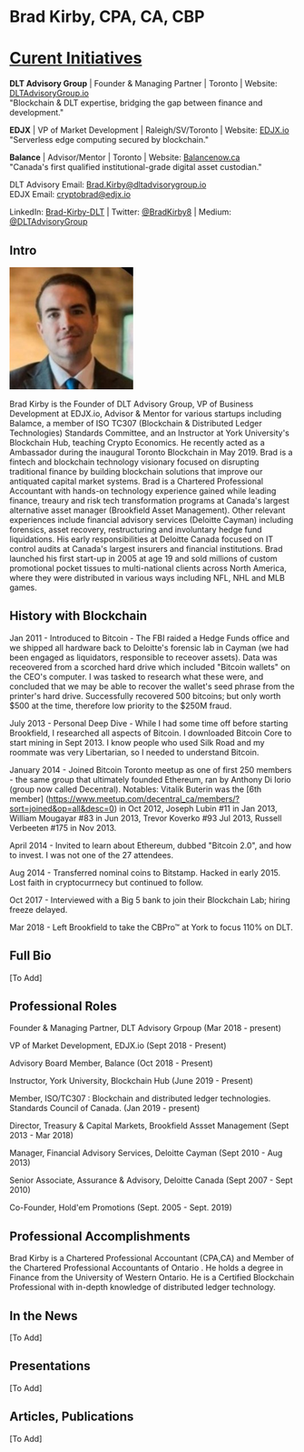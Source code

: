# Brad Kirby, CPA, CA, CBP  

# <b><u>Curent Initiatives</u></b>

<b>DLT Advisory Group</b> | Founder & Managing Partner | Toronto | Website: [DLTAdvisoryGroup.io](https://dltadvisorygroup.io)  
"Blockchain & DLT expertise, bridging the gap between finance and development." 

<b>EDJX</b> | VP of Market Development | Raleigh/SV/Toronto | Website: [EDJX.io](https://edjx.io)  
"Serverless edge computing secured by blockchain."
  
<b>Balance</b> | Advisor/Mentor | Toronto | Website: [Balancenow.ca](https://balancenow.ca/custody)  
"Canada's first qualified institutional-grade digital asset custodian."

DLT Advisory Email: [Brad.Kirby@dltadvisorygroup.io](mailto:brad.kirby@dltadvisorygroup.io)  
EDJX Email: [cryptobrad@edjx.io](mailto:brad@edjx.io)  

LinkedIn: [Brad-Kirby-DLT](https://LinkedIn.com/in/brad-kirby-dlt) | Twitter: [@BradKirby8](https://twitter.com/bradkirby8) | Medium:  [@DLTAdvisoryGroup](https://medium.com/@dltadvisorygroup) 

## Intro

![AAW](https://github.com/bradkirby85/bio/blob/master/Pics/BradKirby2.jpg)  

Brad Kirby is the Founder of DLT Advisory Group, VP of Business Development at EDJX.io, Advisor & Mentor for various startups including Balamce, a member of ISO TC307 (Blockchain & Distributed Ledger Technologies) Standards Committee, and an Instructor at York University's Blockchain Hub, teaching Crypto Economics. He recently acted as a Ambassador during the inaugural Toronto Blockchain in May 2019. Brad is a fintech and blockchain technology visionary focused on disrupting traditional finance by building blockchain solutions that improve our antiquated capital market systems. Brad is a Chartered Professional Accountant with hands-on technology experience gained while leading finance, treaury and risk tech transformation programs at Canada's largest alternative asset manager (Brookfield Asset Management). Other relevant experiences include financial advisory services (Deloitte Cayman) including forensics, asset recovery, restructuring and involuntary hedge fund liquidations. His early responsibilities at Deloitte Canada focused on IT control audits at Canada's largest insurers and financial institutions. Brad launched his first start-up in 2005 at age 19 and sold millions of custom promotional pocket tissues to multi-national clients across North America, where they were distributed in various ways including NFL, NHL and MLB games. 

## History with Blockchain

Jan 2011 - Introduced to Bitcoin - The FBI raided a Hedge Funds office and we shipped all hardware back to Deloitte's forensic lab in Cayman (we had been engaged as liquidators, responsible to receover assets). Data was receovered from a scorched hard drive which included "Bitcoin wallets" on the CEO's computer. I was tasked to research what these were, and concluded that we may be able to recover the wallet's seed phrase from the printer's hard drive. Successfully recovered 500 bitcoins; but only worth $500 at the time, therefore low priority to the $250M fraud. 

July 2013 - Personal Deep Dive - While I had some time off before starting Brookfield, I researched all aspects of Bitcoin. I downloaded Bitcoin Core to start mining in Sept 2013. I know people who used Silk Road and my roommate was very Libertarian, so I needed to understand Bitcoin.

January 2014 - Joined Bitcoin Toronto meetup as one of first 250 members - the same group that ultimately founded Ethereum, ran by Anthony Di Iorio (group now called Decentral). Notables: Vitalik Buterin was the [6th member] (https://www.meetup.com/decentral_ca/members/?sort=joined&op=all&desc=0) in Oct 2012, Joseph Lubin #11 in Jan 2013, William Mougayar #83 in Jun 2013, Trevor Koverko #93 Jul 2013, Russell Verbeeten #175 in Nov 2013.

April 2014 - Invited to learn about Ethereum, dubbed "Bitcoin 2.0", and how to invest. I was not one of the 27 attendees.

Aug 2014 - Transferred nominal coins to Bitstamp. Hacked in early 2015. Lost faith in cryptocurrnecy but continued to follow.

Oct 2017 - Interviewed with a Big 5 bank to join their Blockchain Lab; hiring freeze delayed.

Mar 2018 - Left Brookfield to take the CBPro™ at York to focus 110% on DLT.

## Full Bio

[To Add]

## Professional Roles

Founder & Managing Partner, DLT Advisory Grpoup (Mar 2018 - present)

VP of Market Development, EDJX.io (Sept 2018 - Present)

Advisory Board Member, Balance (Oct 2018 - Present)

Instructor, York University, Blockchain Hub (June 2019 - Present)

Member, ISO/TC307 : Blockchain and distributed ledger technologies. Standards Council of Canada. (Jan 2019 - present)

Director, Treasury & Capital Markets, Brookfield Assset Management (Sept 2013 - Mar 2018)

Manager, Financial Advisory Services, Deloitte Cayman (Sept 2010 - Aug 2013)

Senior Associate, Assurance & Advisory, Deloitte Canada (Sept 2007 - Sept 2010)

Co-Founder, Hold'em Promotions (Sept. 2005 - Sept. 2019)

## Professional Accomplishments

Brad Kirby is a Chartered Professional Accountant (CPA,CA) and Member of the Chartered Professional Accountants of Ontario <Canada>. He holds a degree in Finance from the University of Western Ontario. He is a Certified Blockchain Professional with in-depth knowledge of distributed ledger technology.
  
## In the News

[To Add]

## Presentations

[To Add]

## Articles, Publications

[To Add]


